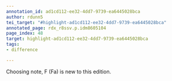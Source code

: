 ```yaml
---
annotation_id: ad1cd112-ee32-4dd7-9739-ea6445028bca
author: rdunn5
tei_target: "#highlight-ad1cd112-ee32-4dd7-9739-ea6445028bca"
annotated_page: rdx_r8ssv.p.idm8605104
page_index: 48
target: highlight-ad1cd112-ee32-4dd7-9739-ea6445028bca
tags:
- difference

---
```

Choosing note, F (Fa) is new to this edition.